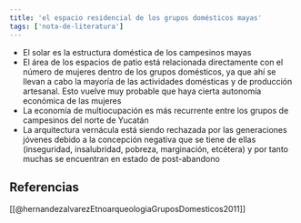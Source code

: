 ```yaml
---
title: 'el espacio residencial de los grupos domésticos mayas'
tags: ['nota-de-literatura']
---
```


- El solar es la estructura doméstica de los campesinos mayas
- El área de los espacios de patio está relacionada directamente con el número de mujeres dentro de los grupos domésticos, ya que ahí se llevan a cabo la mayoría de las actividades domésticas y de producción artesanal. Esto vuelve muy probable que haya cierta autonomía económica de las mujeres
- La economía de multiocupación es más recurrente entre los grupos de campesinos del norte de Yucatán
- La arquitectura vernácula está siendo rechazada por las generaciones jóvenes debido a la concepción negativa que se tiene de ellas (inseguridad, insalubridad, pobreza, marginación, etcétera) y por tanto muchas se encuentran en estado de post-abandono

## Referencias

[[@hernandezalvarezEtnoarqueologiaGruposDomesticos2011]]